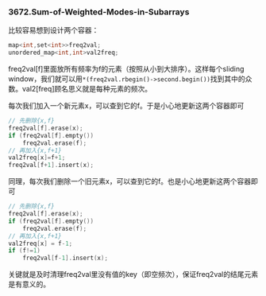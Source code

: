### 3672.Sum-of-Weighted-Modes-in-Subarrays

比较容易想到设计两个容器：
```cpp
map<int,set<int>>freq2val;
unordered_map<int,int>val2freq;
```
freq2val[f]里面放所有频率为f的元素（按照从小到大排序）。这样每个sliding window，我们就可以用`*(freq2val.rbegin()->second.begin())`找到其中的众数。val2[freq]顾名思义就是每种元素的频次。

每次我们加入一个新元素x，可以查到它的f。于是小心地更新这两个容器即可
```cpp
// 先删除{x,f}
freq2val[f].erase(x);
if (freq2val[f].empty())
    freq2val.erase(f);
// 再加入{x,f+1}
val2freq[x]=f+1;
freq2val[f+1].insert(x);
```
同理，每次我们删除一个旧元素x，可以查到它的f。也是小心地更新这两个容器即可
```cpp
// 先删除{x,f}
freq2val[f].erase(x);
if (freq2val[f].empty())
    freq2val.erase(f);
// 再加入{x,f+1}
val2freq[x] = f-1;
if (f!=1)
    freq2val[f-1].insert(x);
```
关键就是及时清理freq2val里没有值的key（即空频次），保证freq2val的结尾元素是有意义的。
